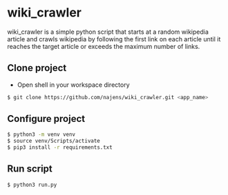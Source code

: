 # wiki_crawler
wiki_crawler is a simple python script that starts at a random wikipedia article and crawls wikipedia by following the first link on each article until it reaches the target article or exceeds the maximum number of links.

## Clone project
- Open shell in your workspace directory
```bash
$ git clone https://github.com/najens/wiki_crawler.git <app_name>
```
## Configure project
```bash
$ python3 -m venv venv
$ source venv/Scripts/activate
$ pip3 install -r requirements.txt
```
## Run script
```bash
$ python3 run.py
```
